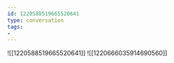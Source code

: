 ```yaml
---
id: 1220588519665520641
type: conversation
tags:
- 
---
```

![[1220588519665520641]]
![[1220666035914690560]]

